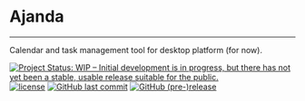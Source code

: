 # Ajanda
---
Calendar and task management tool for desktop platform (for now).

[![Project Status: WIP – Initial development is in progress, but there has not yet been a stable, usable release suitable for the public.](http://www.repostatus.org/badges/latest/wip.svg)](http://www.repostatus.org/#wip)
[![license](https://img.shields.io/github/license/nuriu/ajanda.svg)]()
[![GitHub last commit](https://img.shields.io/github/last-commit/nuriu/ajanda.svg)]()
[![GitHub (pre-)release](https://img.shields.io/github/release/nuriu/ajanda/all.svg)]()
